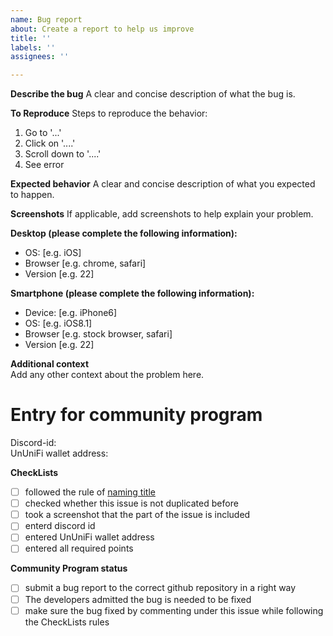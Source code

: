 ```yaml
---
name: Bug report
about: Create a report to help us improve
title: ''
labels: ''
assignees: ''

---
```


**Describe the bug**
A clear and concise description of what the bug is.

**To Reproduce**
Steps to reproduce the behavior:
1. Go to '...'
2. Click on '....'
3. Scroll down to '....'
4. See error

**Expected behavior**
A clear and concise description of what you expected to happen.

**Screenshots**
If applicable, add screenshots to help explain your problem.

**Desktop (please complete the following information):**
 - OS: [e.g. iOS]
 - Browser [e.g. chrome, safari]
 - Version [e.g. 22]

**Smartphone (please complete the following information):**
 - Device: [e.g. iPhone6]
 - OS: [e.g. iOS8.1]
 - Browser [e.g. stock browser, safari]
 - Version [e.g. 22]

**Additional context**    
Add any other context about the problem here.

# Entry for community program
Discord-id:      
UnUniFi wallet address:      

**CheckLists**    
- [ ] followed the rule of [naming title](https://github.com/UnUniFi/beta-test#title-rule)
- [ ] checked whether this issue is not duplicated before
- [ ] took a screenshot that the part of the issue is included
- [ ] enterd discord id
- [ ] entered UnUniFi wallet address
- [ ] entered all required points

**Community Program status**
- [ ] submit a bug report to the correct github repository in a right way
- [ ] The developers admitted the bug is needed to be fixed
- [ ] make sure the bug fixed by commenting under this issue while following the CheckLists rules
